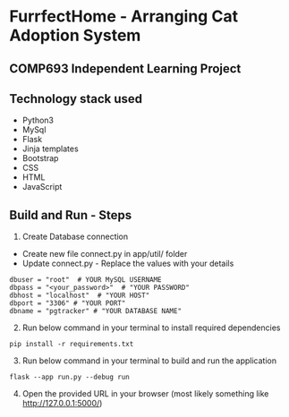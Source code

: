 # FurrfectHome - Arranging Cat Adoption System

## COMP693 Independent Learning Project

## Technology stack used

- Python3
- MySql
- Flask
- Jinja templates
- Bootstrap
- CSS
- HTML
- JavaScript

## Build and Run - Steps

1. Create Database connection

- Create new file connect.py in app/util/ folder
- Update connect.py - Replace the values with your details

```
dbuser = "root"  # YOUR MySQL USERNAME
dbpass = "<your_password>"  # "YOUR PASSWORD"
dbhost = "localhost"  # "YOUR HOST"
dbport = "3306" # "YOUR PORT"
dbname = "pgtracker" # "YOUR DATABASE NAME"
```

2. Run below command in your terminal to install required dependencies

```
pip install -r requirements.txt
```

3. Run below command in your terminal to build and run the application

```
flask --app run.py --debug run
```

4. Open the provided URL in your browser (most likely something like http://127.0.0.1:5000/)
